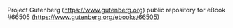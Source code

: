 Project Gutenberg (https://www.gutenberg.org) public repository for
eBook #66505 (https://www.gutenberg.org/ebooks/66505)
